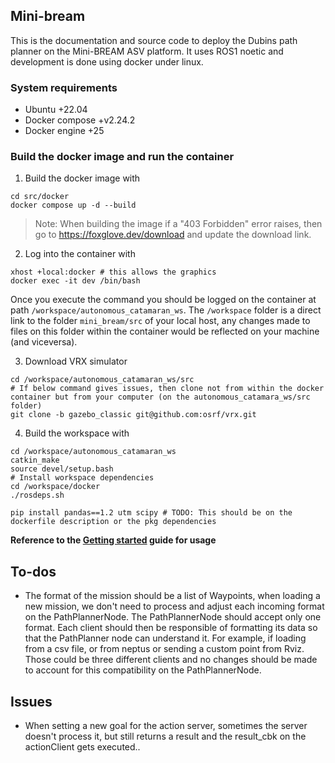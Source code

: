 ## Mini-bream
This is the documentation and source code to deploy the Dubins path planner on the Mini-BREAM ASV platform. It uses ROS1 noetic and development is done using docker under linux.

### System requirements
- Ubuntu +22.04
- Docker compose +v2.24.2
- Docker engine +25

### Build the docker image and run the container

1. Build the docker image with
```shell
cd src/docker
docker compose up -d --build
```
> Note: When building the image if a "403 Forbidden" error raises, then go to https://foxglove.dev/download and update the download link.

2. Log into the container with
```shell
xhost +local:docker # this allows the graphics
docker exec -it dev /bin/bash
```

Once you execute the command you should be logged on the container at path `/workspace/autonomous_catamaran_ws`. The `/workspace` folder is a direct link to the folder `mini_bream/src` of your local host, any changes made to files on this folder within the container would be reflected on your machine (and viceversa).

<!-- > **Note: Every command below should be executed inside the docker container** -->

3. Download VRX simulator
```shell
cd /workspace/autonomous_catamaran_ws/src
# If below command gives issues, then clone not from within the docker container but from your computer (on the autonomous_catamara_ws/src folder)
git clone -b gazebo_classic git@github.com:osrf/vrx.git
```

4. Build the workspace with
```shell
cd /workspace/autonomous_catamaran_ws
catkin_make
source devel/setup.bash
# Install workspace dependencies
cd /workspace/docker
./rosdeps.sh

pip install pandas==1.2 utm scipy # TODO: This should be on the dockerfile description or the pkg dependencies
```

**Reference to the [Getting started](src/autonomous_catamaran_ws/src/README.md) guide for usage**


## To-dos
- The format of the mission should be a list of Waypoints, when loading a new mission, we don't need to process and adjust each incoming format on the PathPlannerNode. The PathPlannerNode should accept only one format. Each client should then be responsible of formatting its data so that the PathPlanner node can understand it. For example, if loading from a csv file, or from neptus or sending a custom point from Rviz. Those could be three different clients and no changes should be made to account for this compatibility on the PathPlannerNode.

## Issues
- When setting a new goal for the action server, sometimes the server doesn't process it, but still returns a result and the result_cbk on the actionClient gets executed..